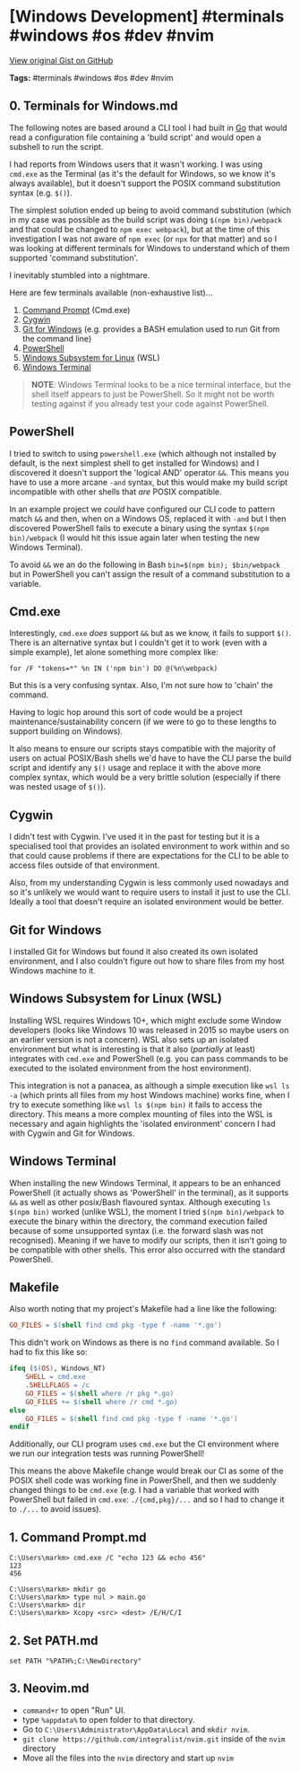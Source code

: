 # [Windows Development] #terminals #windows #os #dev #nvim

[View original Gist on GitHub](https://gist.github.com/Integralist/c112bf8c131b4cc4d52e4e237c880383)

**Tags:** #terminals #windows #os #dev #nvim

## 0. Terminals for Windows.md

The following notes are based around a CLI tool I had built in [Go](https://go.dev/) that would read a configuration file containing a 'build script' and would open a subshell to run the script. 

I had reports from Windows users that it wasn't working. I was using `cmd.exe` as the Terminal (as it's the default for Windows, so we know it's always available), but it doesn't support the POSIX command substitution syntax (e.g. `$()`). 

The simplest solution ended up being to avoid command substitution (which in my case was possible as the build script was doing `$(npm bin)/webpack` and that could be changed to `npm exec webpack`), but at the time of this investigation I was not aware of `npm exec` (or `npx` for that matter) and so I was looking at different terminals for Windows to understand which of them supported 'command substitution'. 

I inevitably stumbled into a nightmare.

Here are few terminals available (non-exhaustive list)...

1. [Command Prompt](https://learn.microsoft.com/en-us/windows-server/administration/windows-commands/cmd) (Cmd.exe)
2. [Cygwin](https://www.cygwin.com)
3. [Git for Windows](https://gitforwindows.org) (e.g. provides a BASH emulation used to run Git from the command line)
4. [PowerShell](https://learn.microsoft.com/en-us/powershell/scripting/overview?view=powershell-7.2)
5. [Windows Subsystem for Linux](https://learn.microsoft.com/en-us/windows/wsl/install) (WSL)
6. [Windows Terminal](https://learn.microsoft.com/en-us/windows/terminal/)

> **NOTE**: Windows Terminal looks to be a nice terminal interface, but the shell itself appears to just be PowerShell. So it might not be worth testing against if you already test your code against PowerShell.

## PowerShell

I tried to switch to using `powershell.exe` (which although not installed by default, is the next simplest shell to get installed for Windows) and I discovered it doesn't support the 'logical AND' operator `&&`. This means you have to use a more arcane `-and` syntax, but this would make my build script incompatible with other shells that _are_ POSIX compatible. 

In an example project we _could_ have configured our CLI code to pattern match `&&` and then, when on a Windows OS, replaced it with `-and` but I then discovered PowerShell fails to execute a binary using the syntax `$(npm bin)/webpack` (I would hit this issue again later when testing the new Windows Terminal). 

To avoid `&&` we an do the following in Bash `bin=$(npm bin); $bin/webpack` but in PowerShell you can't assign the result of a command substitution to a variable.

## Cmd.exe

Interestingly, `cmd.exe` _does_ support `&&` but as we know, it fails to support `$()`. There is an alternative syntax but I couldn't get it to work (even with a simple example), let alone something more complex like: 

```shell
for /F "tokens=*" %n IN ('npm bin') DO @(%n\webpack)
```

But this is a very confusing syntax. Also, I'm not sure how to 'chain' the command. 

Having to logic hop around this sort of code would be a project maintenance/sustainability concern (if we were to go to these lengths to support building on Windows).

It also means to ensure our scripts stays compatible with the majority of users on actual POSIX/Bash shells we'd have to have the CLI parse the build script and identify any `$()` usage and replace it with the above more complex syntax, which would be a very brittle solution (especially if there was nested usage of `$()`).

## Cygwin

I didn't test with Cygwin. I've used it in the past for testing but it is a specialised tool that provides an isolated environment to work within and so that could cause problems if there are expectations for the CLI to be able to access files outside of that environment. 

Also, from my understanding Cygwin is less commonly used nowadays and so it's unlikely we would want to require users to install it just to use the CLI. Ideally a tool that doesn't require an isolated environment would be better.

## Git for Windows

I installed Git for Windows but found it also created its own isolated environment, and I also couldn't figure out how to share files from my host Windows machine to it.

## Windows Subsystem for Linux (WSL)

Installing WSL requires Windows 10+, which might exclude some Window developers (looks like Windows 10 was released in 2015 so maybe users on an earlier version is not a concern). WSL also sets up an isolated environment but what is interesting is that it also (_partially_ at least) integrates with `cmd.exe` and PowerShell (e.g. you can pass commands to be executed to the isolated environment from the host environment). 

This integration is not a panacea, as although a simple execution like `wsl ls -a` (which prints all files from my host Windows machine) works fine, when I try to execute something like `wsl ls $(npm bin)` it fails to access the directory. This means a more complex mounting of files into the WSL is necessary and again highlights the 'isolated environment' concern I had with Cygwin and Git for Windows.

## Windows Terminal

When installing the new Windows Terminal, it appears to be an enhanced PowerShell (it actually shows as 'PowerShell' in the terminal), as it supports `&&` as well as other posix/Bash flavoured syntax. Although executing  `ls $(npm bin)` worked (unlike WSL), the moment I tried `$(npm bin)/webpack` to execute the binary within the directory, the command execution failed because of some unsupported syntax (i.e. the forward slash was not recognised). Meaning if we have to modify our scripts, then it isn't going to be compatible with other shells. This error also occurred with the standard PowerShell.

## Makefile

Also worth noting that my project's Makefile had a line like the following:

```Makefile
GO_FILES = $(shell find cmd pkg -type f -name '*.go')
```

This didn't work on Windows as there is no `find` command available. So I had to fix this like so:

```Makefile
ifeq ($(OS), Windows_NT)
	SHELL = cmd.exe
    .SHELLFLAGS = /c
	GO_FILES = $(shell where /r pkg *.go)
	GO_FILES += $(shell where /r cmd *.go)
else
	GO_FILES = $(shell find cmd pkg -type f -name '*.go')
endif
```

Additionally, our CLI program uses `cmd.exe` but the CI environment where we run our integration tests was running PowerShell! 

This means the above Makefile change would break our CI as some of the POSIX shell code was working fine in PowerShell, and then we suddenly changed things to be `cmd.exe` (e.g. I had a variable that worked with PowerShell but failed in `cmd.exe`: `./{cmd,pkg}/...` and so I had to change it to `./...` to avoid issues).

## 1. Command Prompt.md

```shell
C:\Users\markm> cmd.exe /C "echo 123 && echo 456"
123
456	

C:\Users\markm> mkdir go
C:\Users\markm> type nul > main.go
C:\Users\markm> dir
C:\Users\markm> Xcopy <src> <dest> /E/H/C/I
```

## 2. Set PATH.md

```shell
set PATH "%PATH%;C:\NewDirectory"
```

## 3. Neovim.md

- `command+r` to open "Run" UI.
- type `%appdata%` to open folder to that directory.
- Go to `C:\Users\Administrator\AppData\Local` and `mkdir nvim`.
- `git clone https://github.com/integralist/nvim.git` inside of the `nvim` directory
- Move all the files into the `nvim` directory and start up `nvim`

